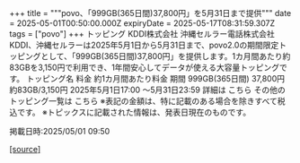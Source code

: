 +++
title = """povo、「999GB(365日間)37,800円」を5月31日まで提供"""
date = 2025-05-01T00:50:00.000Z
expiryDate = 2025-05-17T08:31:59.307Z
tags = ["povo"]
+++
トッピング KDDI株式会社 沖縄セルラー電話株式会社 KDDI、沖縄セルラーは2025年5月1日から5月31日まで、povo2.0の期間限定トッピングとして、「999GB(365日間)37,800円」を提供します。1カ月間あたり約83GBを3,150円で利用でき、1年間安心してデータが使える大容量トッピングです。 トッピング名 料金 約1カ月間あたり料金 期間 999GB(365日間) 37,800円 約83GB/3,150円 2025年5月1日17:00 ～5月31日23:59 詳細は こちら その他のトッピング一覧は こちら ※表記の金額は、特に記載のある場合を除きすべて税込です。 ※トピックスに記載された情報は、発表日現在のものです。

掲載日時:2025/05/01 09:50

[[source]](https://povo.jp/news/newsrelease/20250501_02/)
